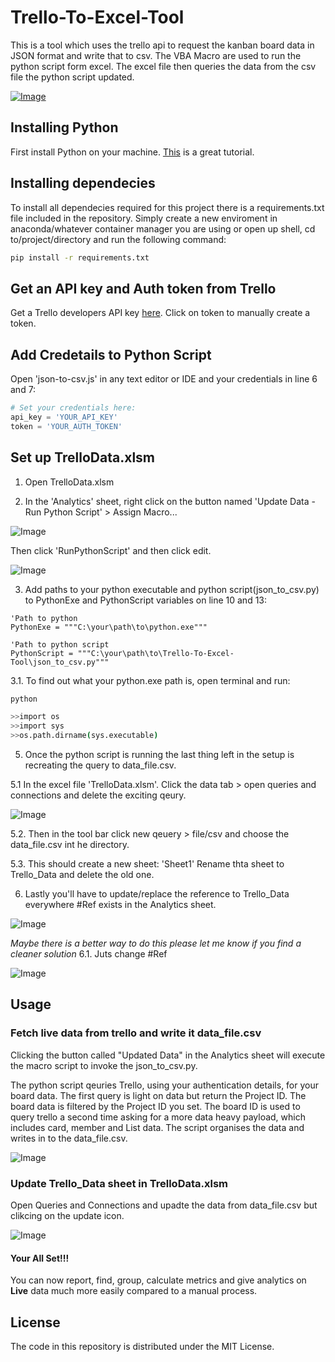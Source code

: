 # Trello-To-Excel-Tool
This is a tool which uses the trello api to request the kanban board data in JSON format and write that to csv. The VBA Macro are used to run the python script form excel. The excel file then queries the data from the csv file the python script updated.

[![Image](./assests/main-img.PNG)](https://github.com/ByronDev121/Trello-To-Excel-Tool/)

Installing Python
--------------
First install Python on your machine. [This](https://www.howtogeek.com/197947/how-to-install-python-on-windows/) is a great tutorial.

Installing dependecies 
--------------
To install all dependecies required for this project there is a requirements.txt file included in the repository. Simply create a new enviroment in anaconda/whatever container manager you are using or open up shell, cd to/project/directory and run the following command:

```bash
pip install -r requirements.txt 
```

Get an API key and Auth token from Trello
--------------
Get a Trello developers API key [here](https://trello.com/app-key/). Click on token to manually create a token.

Add Credetails to Python Script
------
Open 'json-to-csv.js' in any text editor or IDE and your credentials in line 6 and 7:
```python
# Set your credentials here:
api_key = 'YOUR_API_KEY'
token = 'YOUR_AUTH_TOKEN'
```

Set up TrelloData.xlsm 
------
1. Open TrelloData.xlsm 

2. In the 'Analytics' sheet, right click on the button named 'Update Data - Run Python Script' > Assign Macro...

![Image](./assests/open-marcos-1.png)

Then click 'RunPythonScript' and then click edit.

![Image](./assests/open-marcos-2.png)

3. Add paths to your python executable and python script(json_to_csv.py) to PythonExe and PythonScript variables on line 10 and 13:
```vba
'Path to python
PythonExe = """C:\your\path\to\python.exe"""

'Path to python script
PythonScript = """C:\your\path\to\Trello-To-Excel-Tool\json_to_csv.py"""
```

3.1. To find out what your python.exe path is, open terminal and run:
```bash
python
```

```bash
>>import os
>>import sys
>>os.path.dirname(sys.executable)
```

5. Once the python script is running the last thing left in the setup is recreating the query to data_file.csv. 

5.1 In the excel file 'TrelloData.xlsm'. Click the data tab > open queries and connections and delete the exciting qeury.

![Image](./assests/import-data-4.png)

5.2. Then in the tool bar click new qeuery > file/csv and choose the data_file.csv int he directory.

5.3. This should create a new sheet: 'Sheet1' Rename thta sheet to Trello_Data and delete the old one. 

6. Lastly you'll have to update/replace the reference to Trello_Data everywhere #Ref exists in the Analytics sheet.

![Image](./assests/import-data-2.png)

*Maybe there is a better way to do this please let me know if you find a cleaner solution*
6.1. Juts change #Ref

![Image](./assests/import-data-3.png)

Usage
--------------
### Fetch live data from trello and write it data_file.csv
Clicking the button called "Updated Data" in the Analytics sheet will execute the macro script to invoke the json_to_csv.py. 

The python script qeuries Trello, using your authentication details, for your board data. The first query is light on data but return the Project ID. The board data is filtered by the Project ID you set. The board ID is used to query trello a second time asking for a more data heavy payload, which includes card, member and List data. The script organises the data and writes in to the data_file.csv.

![Image](./assests/usage-1.png)
  
### Update Trello_Data sheet in TrelloData.xlsm 

Open Queries and Connections and upadte the data from data_file.csv but clikcing on the update icon.

![Image](./assests/usage-2.png)

#### Your All Set!!!
You can now report, find, group, calculate metrics and give analytics on **Live** data much more easily compared to a manual process. 

License
-------

The code in this repository is distributed under the MIT License.
